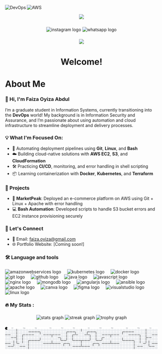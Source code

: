  ![DevOps](https://img.shields.io/badge/DevOps-Engineer-blue?style=for-the-badge&logo=dev.to)
![AWS](https://img.shields.io/badge/AWS-Cloud-orange?style=for-the-badge&logo=amazon-aws)

<div align="center">
  <img height="150" src="https://media.giphy.com/media/M9gbBd9nbDrOTu1Mqx/giphy.gif"  />
</div>

###

<div align="center">
  <img src="https://img.shields.io/static/v1?message=Instagram&logo=instagram&label=&color=E4405F&logoColor=white&labelColor=&style=for-the-badge" height="25" alt="instagram logo"  />
  <img src="https://img.shields.io/static/v1?message=Whatsapp&logo=whatsapp&label=&color=25D366&logoColor=white&labelColor=&style=for-the-badge" height="25" alt="whatsapp logo"  />
</div>

###

<div align="center">
  <img src="https://visitor-badge.laobi.icu/badge?page_id=faizaoyiza.faizaoyiza&left_color=orangered"/>
</div>

###

<h1 align="center">Welcome!</h1>

###

<h1 align="left">About Me</h1>

###

### 👋 Hi, I'm Faiza Oyiza Abdul

I’m a graduate student in Information Systems, currently transitioning into the **DevOps** world! My background is in Information Security and Assurance, and I’m passionate about using automation and cloud infrastructure to streamline deployment and delivery processes.

### 💡 What I'm Focused On:
- 🚀 Automating deployment pipelines using **Git**, **Linux**, and **Bash**
- ☁️ Building cloud-native solutions with **AWS EC2**, **S3**, and **CloudFormation**
- 🛠️ Practicing **CI/CD**, monitoring, and error handling in shell scripting
- 📦 Learning containerization with **Docker**, **Kubernetes**, and **Terraform**
  
### 🧪 Projects
- 🔧 **MarketPeak**: Deployed an e-commerce platform on AWS using Git + Linux + Apache with error handling
- 💻 **Bash Automation**: Developed scripts to handle S3 bucket errors and EC2 instance provisioning securely

### 💬 Let's Connect
- 📧 Email: faiza.oyiza@gmail.com
- 🌐 Portfolio Website: [Coming soon!]
###

<h3 align="left">🛠 Language and tools</h3>

###

<div align="left">
  <img src="https://cdn.jsdelivr.net/gh/devicons/devicon/icons/amazonwebservices/amazonwebservices-line-wordmark.svg" height="40" alt="amazonwebservices logo"  />
  <img width="12" />
  <img src="https://cdn.jsdelivr.net/gh/devicons/devicon/icons/kubernetes/kubernetes-plain.svg" height="40" alt="kubernetes logo"  />
  <img width="12" />
  <img src="https://cdn.jsdelivr.net/gh/devicons/devicon/icons/docker/docker-plain-wordmark.svg" height="40" alt="docker logo"  />
  <img width="12" />
  <img src="https://cdn.jsdelivr.net/gh/devicons/devicon/icons/git/git-original.svg" height="40" alt="git logo"  />
  <img width="12" />
  <img src="https://cdn.jsdelivr.net/gh/devicons/devicon/icons/github/github-original.svg" height="40" alt="github logo"  />
  <img width="12" />
  <img src="https://cdn.jsdelivr.net/gh/devicons/devicon/icons/java/java-original.svg" height="40" alt="java logo"  />
  <img width="12" />
  <img src="https://cdn.jsdelivr.net/gh/devicons/devicon/icons/javascript/javascript-original.svg" height="40" alt="javascript logo"  />
  <img width="12" />
  <img src="https://cdn.jsdelivr.net/gh/devicons/devicon/icons/nginx/nginx-original.svg" height="40" alt="nginx logo"  />
  <img width="12" />
  <img src="https://cdn.jsdelivr.net/gh/devicons/devicon/icons/mongodb/mongodb-original.svg" height="40" alt="mongodb logo"  />
  <img width="12" />
  <img src="https://cdn.jsdelivr.net/gh/devicons/devicon/icons/angularjs/angularjs-original.svg" height="40" alt="angularjs logo"  />
  <img width="12" />
  <img src="https://cdn.jsdelivr.net/gh/devicons/devicon/icons/ansible/ansible-original.svg" height="40" alt="ansible logo"  />
  <img width="12" />
  <img src="https://cdn.jsdelivr.net/gh/devicons/devicon/icons/apache/apache-original.svg" height="40" alt="apache logo"  />
  <img width="12" />
  <img src="https://cdn.jsdelivr.net/gh/devicons/devicon/icons/canva/canva-original.svg" height="40" alt="canva logo"  />
  <img width="12" />
  <img src="https://cdn.jsdelivr.net/gh/devicons/devicon/icons/figma/figma-original.svg" height="40" alt="figma logo"  />
  <img width="12" />
  <img src="https://cdn.jsdelivr.net/gh/devicons/devicon/icons/visualstudio/visualstudio-plain.svg" height="40" alt="visualstudio logo"  />
  <img width="12" />
  <img src="https://cdn.jsdelivr.net/gh/devicons/devicon/icons/linux/linux-original.svg" height="40" alt="linux logo"  />
</div>

###

<h3 align="left">🔥   My Stats :</h3>

###

<div align="center">
  <img src="https://github-readme-stats.vercel.app/api?username=faizaoyiza&hide_title=false&hide_rank=false&show_icons=true&include_all_commits=true&count_private=true&disable_animations=false&theme=gruvbox_light&locale=en&hide_border=false&order=1" height="250" alt="stats graph"  />
  <img src="https://streak-stats.demolab.com?user=faizaoyiza&locale=en&mode=daily&theme=gruvbox&hide_border=false&border_radius=5&order=3" height="220" alt="streak graph"  />
  <img src="https://github-profile-trophy.vercel.app?username=faizaoyiza&theme=algolia" height="220" alt="trophy graph"  />
</div>

###

<picture>
  <source media="(prefers-color-scheme: dark)" srcset="https://raw.githubusercontent.com/faizaoyiza/faizaoyiza/output/pacman-contribution-graph-dark.svg">
  <source media="(prefers-color-scheme: light)" srcset="https://raw.githubusercontent.com/faizaoyiza/faizaoyiza/output/pacman-contribution-graph.svg">
  <img alt="pacman contribution graph" src="https://raw.githubusercontent.com/faizaoyiza/faizaoyiza/output/pacman-contribution-graph.svg">
</picture>






